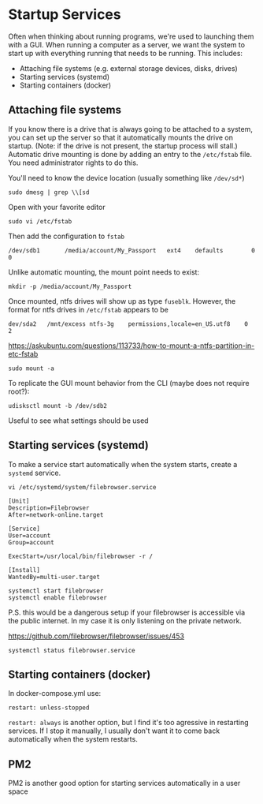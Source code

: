 # Startup Services

Often when thinking about running programs, we're used to launching them with a GUI. When running a computer as a server, we want the system to start up with everything running that needs to be running. This includes:

  - Attaching file systems (e.g. external storage devices, disks, drives)
  - Starting services (systemd)
  - Starting containers (docker)
  

## Attaching file systems

If you know there is a drive that is always going to be attached to a system, you can set up the server so that it automatically mounts the drive on startup. (Note: if the drive is not present, the startup process will stall.) Automatic drive mounting is done by adding an entry to the `/etc/fstab` file. You need administrator rights to do this. 

You'll need to know the device location (usually something like `/dev/sd*`)

```
sudo dmesg | grep \\[sd
```

Open with your favorite editor

```
sudo vi /etc/fstab
```

Then add the configuration to `fstab`

```
/dev/sdb1       /media/account/My_Passport   ext4    defaults        0       0
```

Unlike automatic mounting, the mount point needs to exist: 

```
mkdir -p /media/account/My_Passport
```

Once mounted, ntfs drives will show up as type `fuseblk`. However, the format for ntfs drives in `/etc/fstab` appears to be 

```
dev/sda2   /mnt/excess ntfs-3g    permissions,locale=en_US.utf8    0   2

```

https://askubuntu.com/questions/113733/how-to-mount-a-ntfs-partition-in-etc-fstab


```
sudo mount -a
```


To replicate the GUI mount behavior from the CLI (maybe does not require root?): 
    
```
udisksctl mount -b /dev/sdb2
```

Useful to see what settings should be used



## Starting services (systemd)

To make a service start automatically when the system starts, create a `systemd` service.

```
vi /etc/systemd/system/filebrowser.service
```

```
[Unit]
Description=Filebrowser
After=network-online.target

[Service]
User=account
Group=account

ExecStart=/usr/local/bin/filebrowser -r /

[Install]
WantedBy=multi-user.target
```

```
systemctl start filebrowser
systemctl enable filebrowser
```

P.S. this would be a dangerous setup if your filebrowser is accessible via the public internet. In my case it is only listening on the private network.

https://github.com/filebrowser/filebrowser/issues/453

```
systemctl status filebrowser.service
```


## Starting containers (docker)

In docker-compose.yml use:

    restart: unless-stopped
    

`restart: always` is another option, but I find it's too agressive in restarting services. If I stop it manually, I usually don't want it to come back automatically when the system restarts. 


## PM2

PM2 is another good option for starting services automatically in a user space
